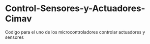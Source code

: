 # Control-Sensores-y-Actuadores-Cimav
Codigo para el uno de los microcontroladores controlar actuadores y sensores
